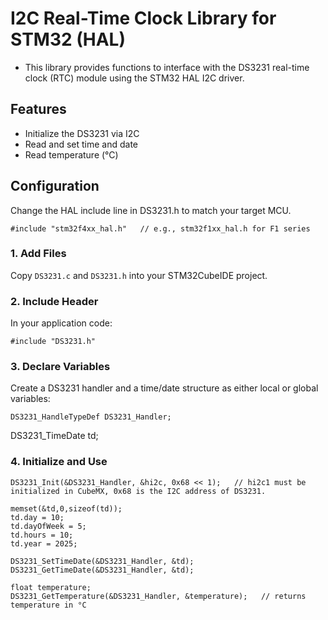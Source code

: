 # I2C Real-Time Clock Library for STM32 (HAL)
- This library provides functions to interface with the DS3231 real-time clock (RTC) module using the STM32 HAL I2C driver.

## Features
- Initialize the DS3231 via I2C
- Read and set time and date
- Read temperature (°C)
  
## Configuration
Change the HAL include line in DS3231.h to match your target MCU.

	#include "stm32f4xx_hal.h"   // e.g., stm32f1xx_hal.h for F1 series

### 1. Add Files
Copy `DS3231.c` and `DS3231.h` into your STM32CubeIDE project.

### 2. Include Header
In your application code:  

	#include "DS3231.h"

### 3. Declare Variables
Create a DS3231 handler and a time/date structure as either local or global variables:

	DS3231_HandleTypeDef DS3231_Handler;
  DS3231_TimeDate td;

### 4. Initialize and Use
	
	DS3231_Init(&DS3231_Handler, &hi2c, 0x68 << 1);   // hi2c1 must be initialized in CubeMX, 0x68 is the I2C address of DS3231.
	
	memset(&td,0,sizeof(td));
	td.day = 10;
	td.dayOfWeek = 5;
	td.hours = 10;
	td.year = 2025;
	
	DS3231_SetTimeDate(&DS3231_Handler, &td);
	DS3231_GetTimeDate(&DS3231_Handler, &td);
	
	float temperature;
	DS3231_GetTemperature(&DS3231_Handler, &temperature);   // returns temperature in °C
